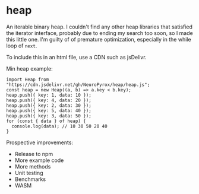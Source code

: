 # heap
An iterable binary heap. I couldn't find any other heap libraries that satisfied the iterator interface, probably due to ending my search too soon, so I made this little one. I'm guilty of of premature optimization, especially in the while loop of `next`.

To include this in an html file, use a CDN such as jsDelivr.

Min heap example:
```
import Heap from "https://cdn.jsdelivr.net/gh/NeuroPyrox/heap/heap.js";
const heap = new Heap((a, b) => a.key < b.key);
heap.push({ key: 1, data: 10 });
heap.push({ key: 4, data: 20 });
heap.push({ key: 2, data: 30 });
heap.push({ key: 5, data: 40 });
heap.push({ key: 3, data: 50 });
for (const { data } of heap) {
  console.log(data); // 10 30 50 20 40
}
```

Prospective improvements:
- Release to npm
- More example code
- More methods
- Unit testing
- Benchmarks
- WASM
